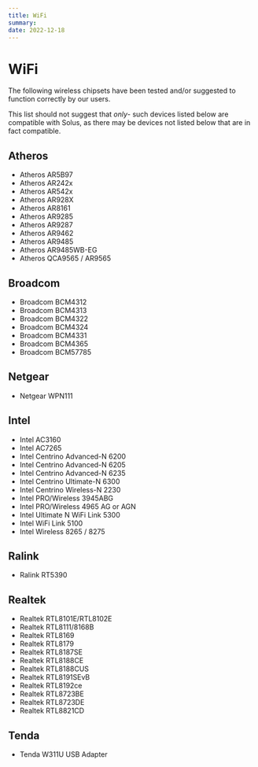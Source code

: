```yaml
---
title: WiFi
summary:
date: 2022-12-18
---
```


# WiFi

The following wireless chipsets have been tested and/or suggested to function correctly by our users.

This list should not suggest that _only_- such devices listed below are compatible with Solus, as there may be devices not listed below that are in fact compatible.

## Atheros

- Atheros AR5B97
- Atheros AR242x
- Atheros AR542x
- Atheros AR928X
- Atheros AR8161
- Atheros AR9285
- Atheros AR9287
- Atheros AR9462
- Atheros AR9485
- Atheros AR9485WB-EG
- Atheros QCA9565 / AR9565

## Broadcom

- Broadcom BCM4312
- Broadcom BCM4313
- Broadcom BCM4322
- Broadcom BCM4324
- Broadcom BCM4331
- Broadcom BCM4365
- Broadcom BCM57785

## Netgear

- Netgear WPN111

## Intel

- Intel AC3160
- Intel AC7265
- Intel Centrino Advanced-N 6200
- Intel Centrino Advanced-N 6205
- Intel Centrino Advanced-N 6235
- Intel Centrino Ultimate-N 6300
- Intel Centrino Wireless-N 2230
- Intel PRO/Wireless 3945ABG
- Intel PRO/Wireless 4965 AG or AGN
- Intel Ultimate N WiFi Link 5300
- Intel WiFi Link 5100
- Intel Wireless 8265 / 8275

## Ralink

- Ralink RT5390

## Realtek

- Realtek RTL8101E/RTL8102E
- Realtek RTL8111/8168B
- Realtek RTL8169
- Realtek RTL8179
- Realtek RTL8187SE
- Realtek RTL8188CE
- Realtek RTL8188CUS
- Realtek RTL8191SEvB
- Realtek RTL8192ce
- Realtek RTL8723BE
- Realtek RTL8723DE
- Realtek RTL8821CD

## Tenda

- Tenda W311U USB Adapter
